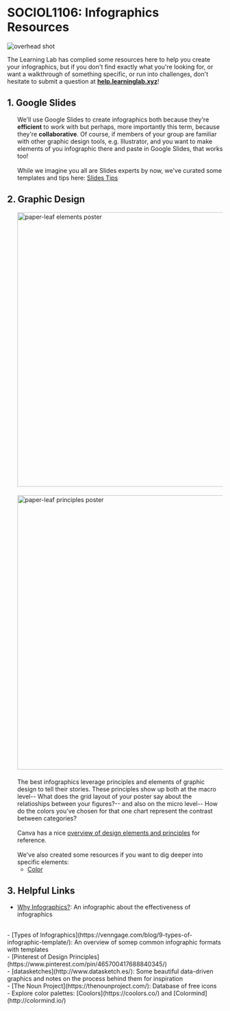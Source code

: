 # SOCIOL1106: Infographics Resources

![overhead shot](https://files.slack.com/files-pri/T0HTW3H0V-F01D53NK9HU/20190416_006_soc1106_infographicworkshop_hyper1_001_00004116.png?pub_secret=537778780e)

The Learning Lab has complied some resources here to help you create your infographics, but if you don't find exactly what you're looking for, or want a walkthrough of something specific, or run into challenges, don't hesitate to submit a question at [**help.learninglab.xyz**](http://help.learninglab.xyz)!

## 1. Google Slides
<ul>
  <li style="list-style-type:none">
    We'll use Google Slides to create infographics both because they're <span style="font-weight:bold">efficient</span> to work with but perhaps, more importantly this term, because they're <span style="font-weight:bold">collaborative</span>. Of course, if members of your group are familiar with other graphic design tools, e.g. Illustrator, and you want to make elements of you infographic there and paste in Google Slides, that works too!
  </li>
  </br>
  <li style="list-style-type:none">
    While we imagine you all are Slides experts by now, we've curated some templates and tips here: <a href="./google-slides-tips.md">Slides Tips</a>
  </li>
</ul>

## 2. Graphic Design
<ul>
  <li style="list-style-type:none">
    <img src="https://paper-leaf.com/app/uploads/2011/02/EoD_Grey_1280.jpg" alt="paper-leaf elements poster" width="640px"/>
  </li>
  </br>
  <li style="list-style-type:none">
    <img src="https://paper-leaf.com/app/uploads/2012/10/Principles-of-Design-Grey-1280px.jpg" alt="paper-leaf principles poster" width="640px"/>
  </li>
  </br>
  <li style="list-style-type:none">
    The best infographics leverage principles and elements of graphic design to tell their stories. These principles show up both at the macro level-- What does the grid layout of your poster say about the relatioships between your figures?-- and also on the micro level-- How do the colors you've chosen for that one chart represent the contrast between categories?
  </li>
  </br>
  <li style="list-style-type:none">
    Canva has a nice <a href="https://www.canva.com/learn/design-elements-principles/">overview of design elements and principles</a> for reference.
  </li>
  </br>
  <li style="list-style-type:none">
    We've also created some resources if you want to dig deeper into specific elements:
    <ul>
      <li>
        <a href="../graphic-design/key-color-terms">Color</a>
      </li>
    </ul>
  </li>
</ul>

## 3. Helpful Links
  - [Why Infographics?](https://neomam.com/interactive/13reasons/): An infographic about the effectiveness of infographics  
  </br>
  - [Types of Infographics](https://venngage.com/blog/9-types-of-infographic-template/): An overview of somep common infographic formats with templates
  </br>
  - [Pinterest of Design Principles](https://www.pinterest.com/pin/465700417688840345/)
  </br>
  - [datasketches](http://www.datasketch.es/): Some beautiful data-driven graphics and notes on the process behind them for inspiration
  </br>
  - [The Noun Project](https://thenounproject.com/): Database of free icons
  </br>
  - Explore color palettes: [Coolors](https://coolors.co/) and [Colormind](http://colormind.io/)
